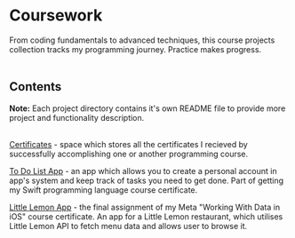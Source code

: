 # Coursework
From coding fundamentals to advanced techniques, this course projects collection tracks my programming journey. Practice makes progress.
<br /><br />

## Contents
**Note:** Each project directory contains it's own README file to provide more project and functionality description.
<br /><br />

[Certificates](https://github.com/cyberbitrixx/Coursework/tree/9aa1a1b6301a8689e2e79a645575749d461e7778/certificates) - space which stores all the certificates I recieved by successfully accomplishing one or another programming course.

[To Do List App](https://github.com/cyberbitrixx/Coursework/tree/99fe7607a0153b31e865c95d3c36bac2f5579806/To-Do-List-App/To-Do-List) - an app which allows you to create a personal account in app's system and keep track of tasks you need to get done. Part of getting my Swift programming language course certificate.

[Little Lemon App](https://github.com/cyberbitrixx/Coursework/tree/694e58437c00ba726b6396d8dd1848242455cda7/Little%20Lemon/LittleLemon) - the final assignment of my Meta "Working With Data in iOS" course certificate. An app for a Little Lemon restaurant, which utilises Little Lemon API to fetch menu data and allows user to browse it.
